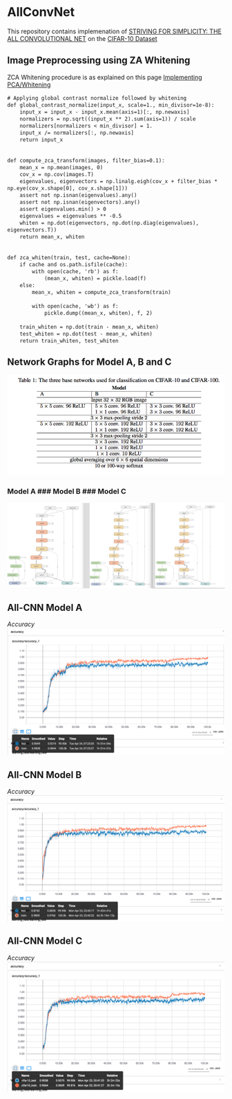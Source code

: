 # AllConvNet  

This repository contains implemenation of [STRIVING FOR SIMPLICITY: THE ALL CONVOLUTIONAL NET](https://arxiv.org/pdf/1412.6806.pdf) on the [CIFAR-10 Dataset](https://www.cs.toronto.edu/~kriz/cifar.html)  

## Image Preprocessing using ZA Whitening  
ZCA Whitening procedure is as explained on this  page [Implementing PCA/Whitening](http://ufldl.stanford.edu/wiki/index.php/Implementing_PCA/Whitening)
```
# Applying global contrast normalize followed by whitening
def global_contrast_normalize(input_x, scale=1., min_divisor=1e-8):
    input_x = input_x - input_x.mean(axis=1)[:, np.newaxis]
    normalizers = np.sqrt((input_x ** 2).sum(axis=1)) / scale
    normalizers[normalizers < min_divisor] = 1.
    input_x /= normalizers[:, np.newaxis]
    return input_x


def compute_zca_transform(images, filter_bias=0.1):
    mean_x = np.mean(images, 0)
    cov_x = np.cov(images.T)
    eigenvalues, eigenvectors = np.linalg.eigh(cov_x + filter_bias * np.eye(cov_x.shape[0], cov_x.shape[1]))
    assert not np.isnan(eigenvalues).any()
    assert not np.isnan(eigenvectors).any()
    assert eigenvalues.min() > 0
    eigenvalues = eigenvalues ** -0.5
    whiten = np.dot(eigenvectors, np.dot(np.diag(eigenvalues), eigenvectors.T))
    return mean_x, whiten


def zca_whiten(train, test, cache=None):
    if cache and os.path.isfile(cache):
        with open(cache, 'rb') as f:
            (mean_x, whiten) = pickle.load(f)
    else:
        mean_x, whiten = compute_zca_transform(train)

        with open(cache, 'wb') as f:
            pickle.dump((mean_x, whiten), f, 2)

    train_whiten = np.dot(train - mean_x, whiten)
    test_whiten = np.dot(test - mean_x, whiten)
    return train_whiten, test_whiten

```
## Network Graphs for Model A, B and C
![Network Structure](model.png)   

### Model A     ### Model B     ### Model C
![Network Model](graph.png)  


## All-CNN Model A  
*Accuracy*  
![Model A](modela_cnn.png)


## All-CNN Model B    
*Accuracy*  
![Model B](modelb_acc.png)


## All-CNN Model C  
*Accuracy*  
![Model C](modelc_accuracy.png)
